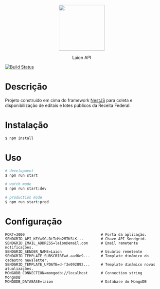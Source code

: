 <p align="center">
  <img src="https://i.ibb.co/nPMVxW6/logo.png" height=150 />
</p>
<p align="center">Laion API</p>

[![Build Status](https://dev.azure.com/hnreche/Laion/_apis/build/status/Laion%20API?branchName=main)](https://dev.azure.com/hnreche/Laion/_build/latest?definitionId=5&branchName=main)

# Descrição

Projeto construido em cima do framework [NestJS](https://github.com/nestjs/nest) para coleta e disponibilização de editais e lotes públicos da Receita Federal.

# Instalação

```bash
$ npm install
```

# Uso

```bash
# development
$ npm run start

# watch mode
$ npm run start:dev

# production mode
$ npm run start:prod
```

# Configuração

```
PORT=3000                                   # Porta da aplicação.
SENDGRID_API_KEY=SG.DtTcMo2MTKSLK...        # Chave API Sendgrid.
SENDGRID_EMAIL_ADDRESS=laion@email.com      # Email remetente notificações.
SENDGRID_SENDER_NAME=Laion                  # Usuário remetente 
SENDGRID_TEMPLATE_SUBSCRIBE=d-aad6e9...     # Template dinâmico do cadastro newsletter.
SENDGRID_TEMPLATE_UPDATE=d-f3e092892...     # Template dinâmico novas atualizações.
MONGODB_CONNECTION=mongodb://localhost      # Connection string MongoDB
MONGODB_DATABASE=laion                      # Database do MongoDB
```